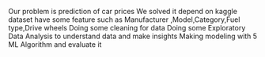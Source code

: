 Our problem is prediction of car prices
We solved it depend on kaggle dataset have some feature such as Manufacturer ,Model,Category,Fuel type,Drive wheels
Doing some cleaning for data
Doing some Exploratory Data Analysis to understand data and make insights
Making modeling with 5 ML Algorithm and evaluate it 
